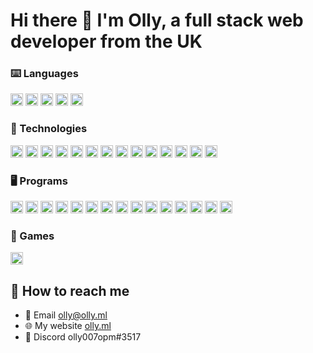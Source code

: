 # Hi there 👋 I'm Olly, a full stack web developer from the UK

### ⌨️ Languages
[<img alt="Python" src="https://cdn.olly.ml/badge/python.svg" height="20">](https://www.python.org/)
[<img alt="Javascript" src="https://cdn.olly.ml/badge/javascript.svg" height="20">](https://www.javascript.com/)
[<img alt="Node JS" src="https://cdn.olly.ml/badge/node-js.svg" height="20">](https://nodejs.dev/)
[<img alt="HTML" src="https://cdn.olly.ml/badge/html.svg" height="20">](https://developer.mozilla.org/en-US/docs/Web/HTML/)
[<img alt="CSS" src="https://cdn.olly.ml/badge/css.svg" height="20">](https://developer.mozilla.org/en-US/docs/Web/CSS/)

### 🔌 Technologies
[<img alt="Vue" src="https://cdn.olly.ml/badge/vue.svg" height="20">](https://vuejs.org/)
[<img alt="FastAPI" src="https://cdn.olly.ml/badge/fastapi.svg" height="20">](https://fastapi.tiangolo.com/)
[<img alt="Flask" src="https://cdn.olly.ml/badge/flask.svg" height="20">](https://flask.palletsprojects.com/en/2.1.x/)
[<img alt="Express" src="https://cdn.olly.ml/badge/express-js.svg" height="20">](https://expressjs.com/)
[<img alt="Tailwind CSS" src="https://cdn.olly.ml/badge/tailwind-css.svg" height="20">](https://tailwindcss.com/)
[<img alt="NPM" src="https://cdn.olly.ml/badge/npm.svg" height="20">](https://www.npmjs.com/)
[<img alt="Heroku" src="https://cdn.olly.ml/badge/heroku.svg" height="20">](https://www.heroku.com/)
[<img alt="Vite" src="https://cdn.olly.ml/badge/vite.svg" height="20">](https://vitejs.dev/)
[<img alt="Postgres" src="https://cdn.olly.ml/badge/postgres.svg" height="20">](https://www.postgresql.org/)
[<img alt="MySQL" src="https://cdn.olly.ml/badge/mysql.svg" height="20">](https://www.mysql.com/)
[<img alt="SQLite" src="https://cdn.olly.ml/badge/sqlite.svg" height="20">](https://sqlite.org/)
[<img alt="Firebase Firestore" src="https://cdn.olly.ml/badge/firestore.svg" height="20">](https://firebase.google.com/)
[<img alt="Firebase Realtime Database" src="https://cdn.olly.ml/badge/realtime-database.svg" height="20">](https://firebase.google.com/)
[<img alt="Vercel" src="https://cdn.olly.ml/badge/vercel.svg" height="20">](https://vercel.com/)

### 🖥 Programs
[<img alt="VS Code" src="https://cdn.olly.ml/badge/vs-code.svg" height="20">](https://code.visualstudio.com/)
[<img alt="PyCharm" src="https://cdn.olly.ml/badge/pycharm.svg" height="20">](https://www.jetbrains.com/pycharm/)
[<img alt="WebStorm" src="https://cdn.olly.ml/badge/webstorm.svg" height="20">](https://www.jetbrains.com/webstorm/)
[<img alt="IntelliJ" src="https://cdn.olly.ml/badge/intellij.svg" height="20">](https://www.jetbrains.com/idea/)
[<img alt="PhpStorm" src="https://cdn.olly.ml/badge/phpstorm.svg" height="20">](https://www.jetbrains.com/phpstorm/)
[<img alt="DataGrip" src="https://cdn.olly.ml/badge/datagrip.svg" height="20">](https://www.jetbrains.com/datagrip/)
[<img alt="Postman" src="https://cdn.olly.ml/badge/postman.svg" height="20">](https://www.postman.com/)
[<img alt="iTerm" src="https://cdn.olly.ml/badge/iterm.svg" height="20">](https://iterm2.com/)
[<img alt="GitKraken" src="https://cdn.olly.ml/badge/gitkraken.svg" height="20">](https://www.gitkraken.com/)
[<img alt="Bootstrap Studio" src="https://cdn.olly.ml/badge/bootstrap-studio.svg" height="20">](https://bootstrapstudio.io/)
[<img alt="Davinci Resolve" src="https://cdn.olly.ml/badge/davinci-resolve.svg" height="20">](https://www.blackmagicdesign.com/products/davinciresolve/)
[<img alt="Affinity Designer" src="https://cdn.olly.ml/badge/affinity-designer.svg" height="20">](https://affinity.serif.com/)
[<img alt="Aseprite" src="https://cdn.olly.ml/badge/aseprite.svg" height="20">](https://www.aseprite.org/)
[<img alt="Fusion 360" src="https://cdn.olly.ml/badge/fusion-360.svg" height="20">](https://www.autodesk.com/products/fusion-360/)
[<img alt="FileZilla" src="https://cdn.olly.ml/badge/filezilla.svg" height="20">](https://filezilla-project.org/)

### 👾 Games
[<img alt="Minecraft" src="https://cdn.olly.ml/badge/minecraft.svg" height="20">](https://minecraft.net/)<!--<br>
[<img alt="Minecraft" src="https://cdn.olly.ml/badge/minecraft-2.svg" height="20">](https://minecraft.net/)<br>
[<img alt="Minecraft" src="https://cdn.olly.ml/badge/minecraft-3.svg" height="20">](https://minecraft.net/)<br>
[<img alt="Minecraft" src="https://cdn.olly.ml/badge/minecraft-4.svg" height="20">](https://minecraft.net/) -->


## 📒 How to reach me
- 📧 Email [olly@olly.ml](mailto:olly@olly.ml)
- 🌐 My website [olly.ml](https://olly.ml/)
- 💬 Discord olly007opm#3517
